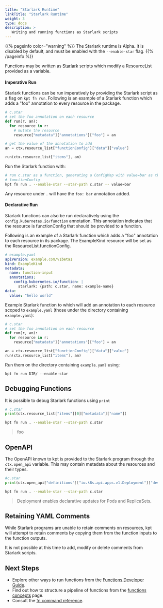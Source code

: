 ```yaml
---
title: "Starlark Runtime"
linkTitle: "Starlark Runtime"
weight: 3
type: docs
description: >
   Writing and running functions as Starlark scripts
---
```


{{% pageinfo color="warning" %}}
The Starlark runtime is Alpha. It is disabled by default, and must be enabled
with the `--enable-star` flag.
{{% /pageinfo %}}

Functions may be written as [Starlark] scripts which modify a ResourceList
provided as a variable.

#### Imperative Run

Starlark functions can be run imperatively by providing the Starlark script as
a flag on `kpt fn run`. Following is an example of a Starlark function which
adds a "foo" annotation to every resource in the package.

```python
# c.star
# set the foo annotation on each resource
def run(r, an):
  for resource in r:
    # mutate the resource
    resource["metadata"]["annotations"]["foo"] = an

# get the value of the annotation to add
an = ctx.resource_list["functionConfig"]["data"]["value"]

run(ctx.resource_list["items"], an)
```

Run the Starlark function with:

```sh
# run c.star as a function, generating a ConfigMap with value=bar as the
# functionConfig
kpt fn run . --enable-star --star-path c.star -- value=bar
```

Any resource under `.` will have the `foo: bar` annotation added.

#### Declarative Run

Starlark functions can also be run declaratively using the
`config.kubernetes.io/function` annotation. This annotation indicates that the
resource is functionConfig that should be provided to a function.

Following is an example of a Starlark function which adds a "foo" annotation to
each resource in its package. The ExampleKind resource will be set as the
ResourceList.functionConfig.

```yaml
# example.yaml
apiVersion: example.com/v1beta1
kind: ExampleKind
metadata:
  name: function-input
  annotations:
    config.kubernetes.io/function: |
      starlark: {path: c.star, name: example-name}
data:
  value: "hello world"
```

Example Starlark function to which will add an annotation to each resource
scoped to `example.yaml` (those under the directory containing `example.yaml`):

```python
# c.star
# set the foo annotation on each resource
def run(r, an):
  for resource in r:
    resource["metadata"]["annotations"]["foo"] = an

an = ctx.resource_list["functionConfig"]["data"]["value"]
run(ctx.resource_list["items"], an)
```

Run them on the directory containing `example.yaml` using:

```shell script
kpt fn run DIR/ --enable-star
```

## Debugging Functions

It is possible to debug Starlark functions using `print`

```python
# c.star
print(ctx.resource_list["items"][0]["metadata"]["name"])
```

```sh
kpt fn run . --enable-star --star-path c.star
```

> foo

## OpenAPI

The OpenAPI known to kpt is provided to the Starlark program through the
`ctx.open_api` variable. This may contain metadata about the resources and
their types.

```python
#c.star
print(ctx.open_api["definitions"]["io.k8s.api.apps.v1.Deployment"]["description"])
```

```sh
kpt fn run . --enable-star --star-path c.star
```

> Deployment enables declarative updates for Pods and ReplicaSets.

## Retaining YAML Comments

While Starlark programs are unable to retain comments on resources, kpt will
attempt to retain comments by copying them from the function inputs to the
function outputs.

It is not possible at this time to add, modify or delete comments from
Starlark scripts.

## Next Steps

- Explore other ways to run functions from the [Functions Developer Guide].
- Find out how to structure a pipeline of functions from the
  [functions concepts] page.
- Consult the [fn command reference].

[Starlark]: https://github.com/bazelbuild/starlark
[Functions Developer Guide]: /guides/producer/functions/
[functions concepts]: /concepts/functions/
[fn command reference]: /reference/fn/
